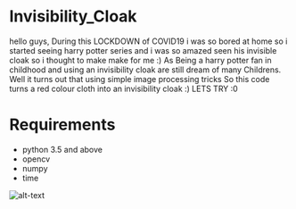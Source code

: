# Invisibility_Cloak
hello guys,
During this LOCKDOWN of COVID19 i was so bored at home so i started seeing harry potter series and i was so amazed seen his invisible cloak so i thought to make make for me :)
As Being a harry potter fan in childhood and using an invisibility cloak are still dream of many Childrens. Well it turns out that using simple image processing tricks 
So this code turns a red colour cloth into an invisibility cloak :)
LETS TRY :0

# Requirements
* python 3.5 and above
* opencv
* numpy
* time

![alt-text](https://giphy.com/gifs/harry-potter-invisible-cloak-fADgaoX8gUp6tYWvQ7)


